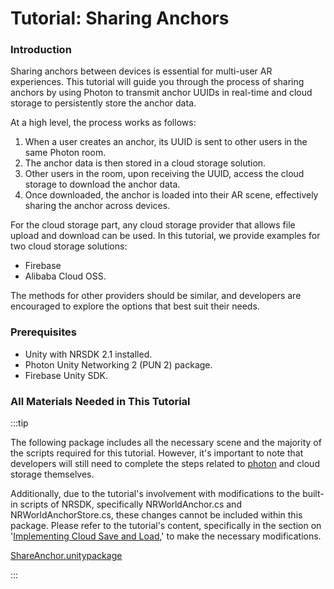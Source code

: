 # Tutorial: Sharing Anchors

### **Introduction**

Sharing anchors between devices is essential for multi-user AR experiences. This tutorial will guide you through the process of sharing anchors by using Photon to transmit anchor UUIDs in real-time and cloud storage to persistently store the anchor data.

At a high level, the process works as follows:

1. When a user creates an anchor, its UUID is sent to other users in the same Photon room.
2. The anchor data is then stored in a cloud storage solution.
3. Other users in the room, upon receiving the UUID, access the cloud storage to download the anchor data.
4. Once downloaded, the anchor is loaded into their AR scene, effectively sharing the anchor across devices.

For the cloud storage part, any cloud storage provider that allows file upload and download can be used. In this tutorial, we provide examples for two cloud storage solutions: 

- Firebase  
- Alibaba Cloud OSS. 

The methods for other providers should be similar, and developers are encouraged to explore the options that best suit their needs.

### **Prerequisites**

- Unity with NRSDK 2.1 installed.
- Photon Unity Networking 2 (PUN 2) package.
- Firebase Unity SDK.

### All Materials Needed in This Tutorial

:::tip

The following package includes all the necessary scene and the majority of the scripts required for this tutorial. However, it's important to note that developers will still need to complete the steps related to [photon](1_SettingUpPhoton.md) and cloud storage themselves.

Additionally, due to the tutorial's involvement with modifications to the built-in scripts of NRSDK, specifically NRWorldAnchor.cs and NRWorldAnchorStore.cs, these changes cannot be included within this package. Please refer to the tutorial's content, specifically in the section on '[Implementing Cloud Save and Load](./4_CloudSaveandLoad.md),' to make the necessary modifications.



[ShareAnchor.unitypackage](https://content.gitbook.com/content/yXoV7SMVFQhr75lOIoQv/blobs/Na0wdzJVeSsXVViY4Nn3/ShareAnchor.unitypackage)

:::

